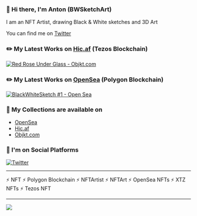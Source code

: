 ### 👋 Hi there, I'm Anton (BWSketchArt)

I am an NFT Artist, drawing Black & White sketches and 3D Art

You can find me on [Twitter](https://twitter.com/bwsketchart)

### ✏️ My Latest Works on [Hic.af](https://hic.af/bwsketchart/collection) (Tezos Blockchain)

[![Red Rose Under Glass - Objkt.com](https://raw.githubusercontent.com/BWSketchArt/BWSketchArt/main/red_rose_under_glass_preview.jpg)](https://hic.af/o/596084)

### ✏️ My Latest Works on [OpenSea](https://opensea.io/BWSketchArt) (Polygon Blockchain)

[![BlackWhiteSketch #1 - Open Sea](https://lh3.googleusercontent.com/qnB4a-HTtcevy-DlW38qFBjcAzvEMrqH_FDggQ5J-nBX7cG0juPATfN7_PWa8oXV8xVvNux2JduAvIx8o76cL_iZT_Pi7OdnWxUC=w200)](https://opensea.io/assets/matic/0x2953399124f0cbb46d2cbacd8a89cf0599974963/23044776600116180316895175785053097720164906653775613122770157899526176768001)

### 👀 My Collections are available on

- [OpenSea](https://opensea.io/BWSketchArt)
- [Hic.af](https://hic.af/bwsketchart/collection)
- [Objkt.com](https://objkt.com/profile/tz1Uy2S7mTJxSLcqUnfg6MvdD5JcQ6JaLhch/owned)

### 💬 I'm on Social Platforms

[![Twitter](https://img.shields.io/badge/Twitter-1DA1F2?style=for-the-badge&logo=twitter&logoColor=white)](https://twitter.com/bwsketchart)


------------

⚡ NFT
⚡ Polygon Blockchain
⚡ NFTArtist
⚡ NFTArt
⚡ OpenSea NFTs
⚡ XTZ NFTs
⚡ Tezos NFT

------------

![](https://komarev.com/ghpvc/?username=BWSketch&label=Profile+views+since+20.12.2021)

<!---
BWSketch/BWSketch is a ✨ special ✨ repository because its `README.md` (this file) appears on your GitHub profile.
You can click the Preview link to take a look at your changes.
--->
